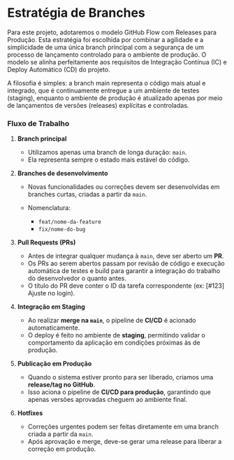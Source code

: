# Estratégia de Branches

Para este projeto, adotaremos o modelo GitHub Flow com Releases para Produção.
Esta estratégia foi escolhida por combinar a agilidade e a simplicidade de uma
única branch principal com a segurança de um processo de lançamento controlado
para o ambiente de produção. O modelo se alinha perfeitamente aos requisitos de
Integração Contínua (IC) e Deploy Automático (CD) do projeto.

A filosofia é simples: a branch main representa o código mais atual e integrado,
que é continuamente entregue a um ambiente de testes (staging), enquanto o
ambiente de produção é atualizado apenas por meio de lançamentos de versões
(releases) explícitas e controladas.

### Fluxo de Trabalho

1. **Branch principal**

   - Utilizamos apenas uma branch de longa duração: `main`.
   - Ela representa sempre o estado mais estável do código.

2. **Branches de desenvolvimento**

   - Novas funcionalidades ou correções devem ser desenvolvidas em branches
     curtas, criadas a partir da `main`.
   - Nomenclatura:

     - `feat/nome-da-feature`
     - `fix/nome-do-bug`

3. **Pull Requests (PRs)**

   - Antes de integrar qualquer mudança à `main`, deve ser aberto um **PR**.
   - Os PRs ao serem abertos passam por revisão de código e execução automática
     de testes e build para garantir a integração do trabalho do desenvolvedor o
     quanto antes.
    - O título do PR deve conter o ID da tarefa correspondente (ex: [#123] Ajuste no login).

4. **Integração em Staging**

   - Ao realizar **merge na `main`**, o pipeline de **CI/CD** é acionado
     automaticamente.
   - O deploy é feito no ambiente de **staging**, permitindo validar o
     comportamento da aplicação em condições próximas às de produção.

5. **Publicação em Produção**

   - Quando o sistema estiver pronto para ser liberado, criamos uma
     **release/tag no GitHub**.
   - Isso aciona o pipeline de **CI/CD para produção**, garantindo que apenas
     versões aprovadas cheguem ao ambiente final.

6. **Hotfixes**

   - Correções urgentes podem ser feitas diretamente em uma branch criada a
     partir da `main`.
   - Após aprovação e merge, deve-se gerar uma release para liberar a correção
     em produção.
